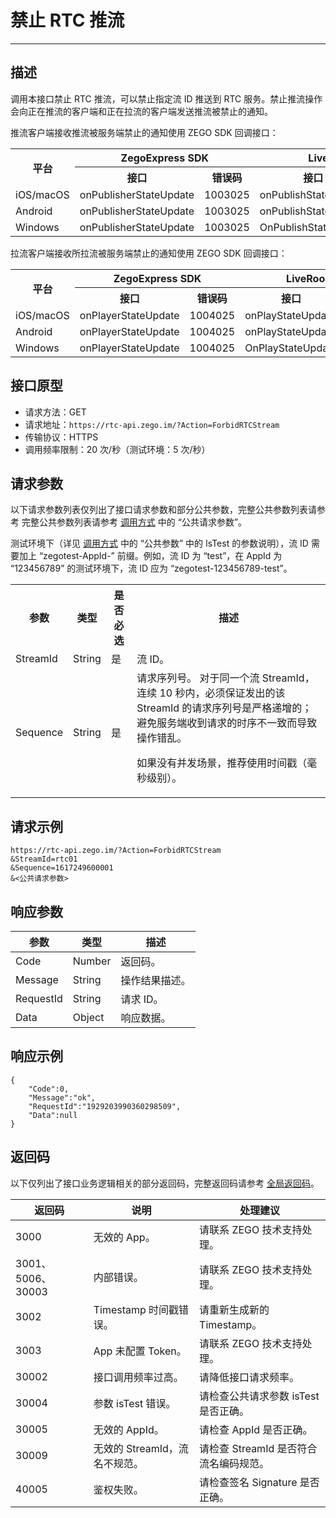 # 禁止 RTC 推流

---

## 描述

调用本接口禁止 RTC 推流，可以禁止指定流 ID 推送到 RTC 服务。禁止推流操作会向正在推流的客户端和正在拉流的客户端发送推流被禁止的通知。

推流客户端接收推流被服务端禁止的通知使用 ZEGO SDK 回调接口：

<table>
  
  <tbody><tr>
    <th rowspan="2">平台</th>
    <th colspan="2">ZegoExpress SDK</th>
    <th colspan="2">LiveRoom SDK</th>
  </tr>
  <tr>
    <th>接口</th>
    <th>错误码</th>
    <th>接口</th>
    <th>错误码</th>
  </tr>
  <tr>
    <td>iOS/macOS</td>
    <td>onPublisherStateUpdate</td>
    <td>1003025</td>
    <td>onPublishStateUpdate</td>
    <td>12301011</td>
  </tr>
  <tr>
    <td>Android</td>
    <td>onPublisherStateUpdate</td>
    <td>1003025</td>
    <td>onPublishStateUpdate</td>
    <td>12301011</td>
  </tr>
  <tr>
    <td>Windows</td>
    <td>onPublisherStateUpdate</td>
    <td>1003025</td>
    <td>OnPublishStateUpdate</td>
    <td>12301011</td>
  </tr>
</tbody></table>



拉流客户端接收所拉流被服务端禁止的通知使用 ZEGO SDK 回调接口：


<table>
  
<tbody><tr>
<th rowspan="2">平台</th>
<th colspan="2">ZegoExpress SDK</th>
<th colspan="2">LiveRoom SDK</th>
</tr>
<tr>
<th>接口</th>
<th>错误码</th>
<th>接口</th>
<th>错误码</th>
</tr>
<tr>
<td>iOS/macOS</td>
<td>onPlayerStateUpdate</td>
<td>1004025</td>
<td>onPlayStateUpdate</td>
<td>12301011</td>
</tr>
<tr>
<td>Android</td>
<td>onPlayerStateUpdate</td>
<td>1004025</td>
<td>onPlayStateUpdate</td>
<td>12301011</td>
</tr>
<tr>
<td>Windows</td>
<td>onPlayerStateUpdate</td>
<td>1004025</td>
<td>OnPlayStateUpdate</td>
<td>12301011</td>
</tr>
</tbody></table>


## 接口原型

- 请求方法：GET
- 请求地址：`https://rtc-api.zego.im/?Action=ForbidRTCStream`
- 传输协议：HTTPS
- 调用频率限制：20 次/秒（测试环境：5 次/秒）


## 请求参数

以下请求参数列表仅列出了接口请求参数和部分公共参数，完整公共参数列表请参考 完整公共参数列表请参考 [调用方式](/real-time-voice-server/api-reference/accessing-server-apis#公共请求参数) 中的 “公共请求参数”。

<Note title="说明">

测试环境下（详见 <a target="_blank" href="https://doc-zh.zego.im/article/19458#公共请求参数">调用方式</a> 中的 “公共参数” 中的 IsTest 的参数说明），流 ID 需要加上 “zegotest-AppId-” 前缀。例如，流 ID 为 “test”，在 AppId 为 “123456789” 的测试环境下，流 ID 应为 “zegotest-123456789-test”。

</Note>



<table>
  
<tbody><tr>
<th>参数</th>
<th>类型</th>
<th>是否必选</th>
<th>描述</th>
</tr>
<tr>
<td>StreamId</td>
<td>String</td>
<td>是</td>
<td>流 ID。</td>
</tr>
<tr>
<td>Sequence</td>
<td>String</td>
<td>是</td>
<td>
请求序列号。

<Warning title="注意">
对于同一个流 StreamId，连续 10 秒内，必须保证发出的该 StreamId 的请求序列号是严格递增的；避免服务端收到请求的时序不一致而导致操作错乱。
</Warning>

如果没有并发场景，推荐使用时间戳（毫秒级别）。
</td>
</tr>
</tbody></table>


## 请求示例

```
https://rtc-api.zego.im/?Action=ForbidRTCStream
&StreamId=rtc01
&Sequence=1617249600001
&<公共请求参数>
```

## 响应参数


<table>

<thead>
  <tr>
    <th>参数</th>
    <th>类型</th>
    <th>描述</th>
  </tr>
</thead>
<tbody>
  <tr>
    <td>Code</td>
    <td>Number</td>
    <td>返回码。</td>
  </tr>
  <tr>
    <td>Message</td>
    <td>String</td>
    <td>操作结果描述。</td>
  </tr>
  <tr>
    <td>RequestId</td>
    <td>String</td>
    <td>请求 ID。</td>
  </tr>
  <tr>
    <td>Data</td>
    <td>Object</td>
    <td>响应数据。</td>
  </tr>
</tbody>
</table>


## 响应示例

```
{
    "Code":0,
    "Message":"ok",
    "RequestId":"1929203990360298509",
    "Data":null
}
```

## 返回码

以下仅列出了接口业务逻辑相关的部分返回码，完整返回码请参考 [全局返回码](https://doc-zh.zego.im/)。

|返回码|说明|处理建议|
|-----|------|-----|
| 3000 | 无效的 App。 | 请联系 ZEGO 技术支持处理。|
| 3001、5006、30003 | 内部错误。 | 请联系 ZEGO 技术支持处理。|
| 3002 | Timestamp 时间戳错误。 | 请重新生成新的 Timestamp。|
| 3003 | App 未配置 Token。 | 请联系 ZEGO 技术支持处理。|
| 30002 | 接口调用频率过高。| 请降低接口请求频率。|
| 30004 | 参数 isTest 错误。| 请检查公共请求参数 isTest 是否正确。|
| 30005 | 无效的 AppId。 | 请检查 AppId 是否正确。|
| 30009 | 无效的 StreamId，流名不规范。 | 请检查 StreamId 是否符合流名编码规范。|
| 40005 | 鉴权失败。 | 请检查签名 Signature 是否正确。|
